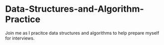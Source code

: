 # Data-Structures-and-Algorithm-Practice

Join me as I pracitce data structures and algorithms to help prepare myself for interviews. 
